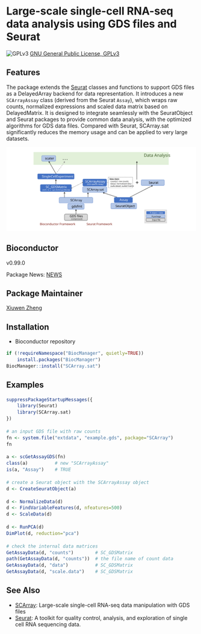 Large-scale single-cell RNA-seq data analysis using GDS files and Seurat
====

![GPLv3](http://www.gnu.org/graphics/gplv3-88x31.png)
[GNU General Public License, GPLv3](http://www.gnu.org/copyleft/gpl.html)


## Features

The package extends the [Seurat](https://cran.r-project.org/web/packages/Seurat/index.html) classes and functions to support GDS files as a DelayedArray backend for data representation. It introduces a new `SCArrayAssay` class (derived from the Seurat `Assay`), which wraps raw counts, normalized expressions and scaled data matrix based on DelayedMatrix. It is designed to integrate seamlessly with the SeuratObject and Seurat packages to provide common data analysis, with the optimized algorithms for GDS data files. Compared with Seurat, SCArray.sat significantly reduces the memory usage and can be applied to very large datasets.

![**Figure 1**: Overview of the SCArray framework.](vignettes/scarray_sat.svg)


## Bioconductor

v0.99.0

Package News: [NEWS](./NEWS)


## Package Maintainer

[Xiuwen Zheng](xiuwen.zheng@abbvie.com)


## Installation

* Bioconductor repository
```R
if (!requireNamespace("BiocManager", quietly=TRUE))
    install.packages("BiocManager")
BiocManager::install("SCArray.sat")
```


## Examples

```R
suppressPackageStartupMessages({
    library(Seurat)
    library(SCArray.sat)
})

# an input GDS file with raw counts
fn <- system.file("extdata", "example.gds", package="SCArray")
fn

a <- scGetAssayGDS(fn)
class(a)          # new "SCArrayAssay"
is(a, "Assay")    # TRUE

# create a Seurat object with the SCArrayAssay object
d <- CreateSeuratObject(a)

d <- NormalizeData(d)
d <- FindVariableFeatures(d, nfeatures=500)
d <- ScaleData(d)

d <- RunPCA(d)
DimPlot(d, reduction="pca")

# check the internal data matrices
GetAssayData(d, "counts")        # SC_GDSMatrix
path(GetAssayData(d, "counts"))  # the file name of count data
GetAssayData(d, "data")          # SC_GDSMatrix
GetAssayData(d, "scale.data")    # SC_GDSMatrix
```


## See Also

* [SCArray](http://www.bioconductor.org/packages/SCArray): Large-scale single-cell RNA-seq data manipulation with GDS files
* [Seurat](https://cran.r-project.org/package=Seurat): A toolkit for quality control, analysis, and exploration of single cell RNA sequencing data.

